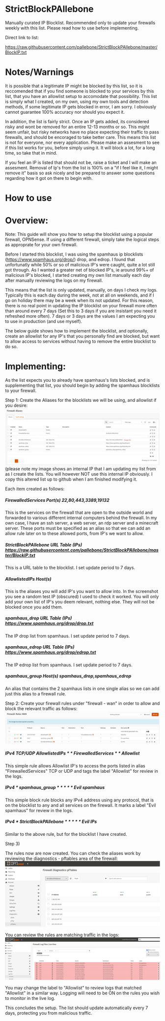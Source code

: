 # StrictBlockPAllebone
Manually curated IP Blocklist. Recommended only to update your firewalls weekly with this list. Please read how to use before implementing.

Direct link to list:

https://raw.githubusercontent.com/pallebone/StrictBlockPAllebone/master/BlockIP.txt

# Notes/Warnings

It is possible that a legitimate IP might be blocked by this list, so it is reccomended that if you find someone is blocked to your services by this list, that you have an allowlist setup to accomodate that possibility. This list is simply what I created, on my own, using my own tools and detection methods, if some legitimate IP gets blocked in error, I am sorry. I obviously cannot guarantee 100% accuracy nor should you expect it. 

In addition, the list is fairly strict. Once an IP gets added, its considered risky and wont be removed for an entire 12-13 months or so. This might seem unfair, but risky networks have no place expecting their traffic to pass firewalls, and should be encoraged to take better care. This means this list is not for everyone, nor every application. Please make an assesment to see if this list works for you, before simply using it. It will block a lot, for a long time, so take that in mind.

If you feel an IP is listed that should not be, raise a ticket and I will make an assesment. Removal of Ip's from the list is 100% on a "if I feel like it, I might remove it" basis so ask nicely and be prepared to answer some questions regarding how it got on there to begin with.


# How to use

# Overview:

Note: This guide will show you how to setup the blocklist using a popular firewall, OPNSense. If using a different firewall, simply take the logical steps as approprate for your own firewall.

Before I started this blocklist, I was using the spamhaus ip blocklists (https://www.spamhaus.org/drop/) drop, and edrop.
I found that unfortunatly while 50% or so of malicious IP's were caught, quite a lot still got through.
As I wanted a greater net of blocked IP's, ie around 99%+ of malicious IP's blocked, I started creating my own list manually each day after manually reviewing the logs on my firewall.

This means that the list is only updated, manually, on days I check my logs. Typically this is each day during the week, not at all on weekends, and if I go on holiday there may be a week when its not updated. For this reason, there is no real point in updating the IP blocklist on your firewall more often than around every 7 days (Set this to 3 days if you are insistant you need it refreshed more often). 7 days or 3 days are the values I am expecting you to use in production (and use myself).

The below guide shows how to implement the blocklist, and optionally, create an allowlist for any IP's that you personally find are blocked, but want to allow access to services without having to remove the entire blocklist to do so.

# Implementing:

As the list expects you to already have spamhaus's lists blocked, and is supplementing that list, you should begin by adding the spamhaus blocklists to your firewall.

Step 1: Create the Aliases for the blocklists we will be using, and allowlist if you desire:
<img src="./Alias.png">
(please note my image shows an internal IP that I am updating my list from as I create the lists. You will however NOT use this internal IP obviously. I copy this altered list up to github when I am finished modifying it.

Each item created as follows:

##### FirewalledServices	Port(s)	 	22,80,443,3389,19132

This is the services on the firewall that are open to the outside world and forwarded to various different internal computers behind the firewall.
In my own case, I have an ssh server, a web server, an rdp server and a minecraft server.
These ports must be specified as an alias so that we can add an allow rule later on to these allowed ports, from IP's we want to allow.


##### StrictBlockPAllebone	URL Table (IPs)	 	https://raw.githubusercontent.com/pallebone/StrictBlockPAllebone/master/BlockIP.txt

This is a URL table to the blocklist. I set update period to 7 days.


##### AllowlistedIPs	Host(s)	 	

This is the aliases you will add IP's you want to allow into. In the screenshot you see a random test IP (obscured) I used to check it worked. You will only add your own list of IP's you deem relevant, nothing else. They will not be blocked once you add them.


##### spamhaus_drop	URL Table (IPs)	 	https://www.spamhaus.org/drop/drop.txt

The IP drop list from spamhaus. I set update period to 7 days.


##### spamhaus_edrop	URL Table (IPs)	 	https://www.spamhaus.org/drop/edrop.txt

The IP edrop list from spamhaus. I set update period to 7 days.


##### spamhaus_group	Host(s)	 	spamhaus_drop,spamhaus_edrop

An alias that contains the 2 spamhaus lists in one single alias so we can add just this alias to a firewall rule.



Step 2:
Create your firewall rules under "firewall - wan" in order to allow and block the relevant traffic as follows:
<img src="./Rules.png">

##### IPv4 TCP/UDP 	AllowlistedIPs  	* 	* 	FirewalledServices  	* 	* 	Allowlist 

This simple rule allows Allowlist IP's to access the ports listed in alias "FirewalledServices" TCP or UDP and tags the label "Allowlist" for review in the logs.


##### IPv4 * 	spamhaus_group  	* 	* 	* 	* 	* 	Evil spamhaus 

This simple block rule blocks any IPv4 address using any protocol, that is on the blocklist to any and all services on the firewall. It marks a label "Evil spamhaus" for review in the logs.


##### IPv4 * 	StrictBlockPAllebone  	* 	* 	* 	* 	* 	Evil IPs 

Similar to the above rule, but for the blocklist I have created.



Step 3)

The rules now are now created. You can check the aliases work by reviewing the diagnostics - pftables area of the firewall:
<img src="./PFtables.png">

You can review the rules are matching traffic in the logs:
<img src="./Logs.png">

You may change the label to "Allowlist" to review logs that matched "Allowlist" in a similar way. Logging will need to be ON on the rules you wish to monitor in the live log.

This concludes the setup. The list should update automatically every 7 days, protecting you from malicious traffic.
